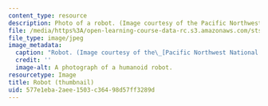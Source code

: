 ```yaml
---
content_type: resource
description: Photo of a robot. (Image courtesy of the Pacific Northwest National Laboratory.)
file: /media/https%3A/open-learning-course-data-rc.s3.amazonaws.com/sts-350-social-study-of-science-and-technology-spring-2004/577e1eba2aee1503c36498d57ff3289d_sts-350s04-th.jpg
file_type: image/jpeg
image_metadata:
  caption: "Robot. (Image courtesy of the\_[Pacific Northwest National Laboratory](http://www.pnl.gov/).)"
  credit: ''
  image-alt: A photograph of a humanoid robot.
resourcetype: Image
title: Robot (thumbnail)
uid: 577e1eba-2aee-1503-c364-98d57ff3289d
---
```

